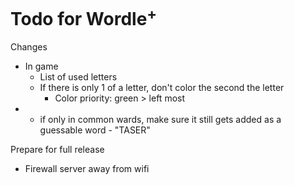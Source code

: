 # Todo for Wordle<sup>+</sup>

Changes
- In game
    - List of used letters
    - If there is only 1 of a letter, don't color the second the letter
        - Color priority: green > left most
- - if only in common wards, make sure it still gets added as a guessable word
        - "TASER"

Prepare for full release
- Firewall server away from wifi